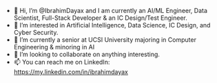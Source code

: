 - 👋 Hi, I’m @IbrahimDayax and I am currently an AI/ML Engineer, Data Scientist, Full-Stack Developer & an IC Design/Test Engineer.
- 👀 I’m interested in Artificial Intelligence, Data Science, IC Design, and Cyber Security.
- 🌱 I’m currently a senior at UCSI University majoring in Computer Engineering & minoring in AI
- 💞️ I’m looking to collaborate on anything interesting.
- 📫 You can reach me on LinkedIn: https://my.linkedin.com/in/ibrahimdayax

<!---
IbrahimDayax/IbrahimDayax is a ✨ special ✨ repository because its `README.md` (this file) appears on your GitHub profile.
You can click the Preview link to take a look at your changes.
--->

